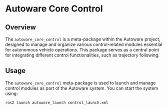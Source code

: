 # Autoware Core Control

## Overview

The `autoware_core_control` is a meta-package within the Autoware project, designed to manage and organize various control-related modules essential for autonomous vehicle operations. This package serves as a central point for integrating different control functionalities, such as trajectory following.

## Usage

The `autoware_core_control` meta-package is used to launch and manage control modules as part of the Autoware system. You can start the system using:

```bash
ros2 launch autoware_launch control_launch.xml
```
